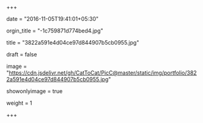 +++

date = "2016-11-05T19:41:01+05:30"

orgin_title = "-1c759871d774bed4.jpg"

title = "3822a591e4d04ce97d844907b5cb0955.jpg"

draft = false

image = "https://cdn.jsdelivr.net/gh/CatToCat/PicC@master/static/img/portfolio/3822a591e4d04ce97d844907b5cb0955.jpg"

showonlyimage = true

weight = 1

+++
